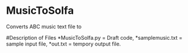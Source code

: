 # MusicToSolfa
Converts ABC music text file to 

#Description of Files
  *MusicToSolfa.py = Draft code,
  *samplemusic.txt = sample input file,
  *out.txt = tempory output file.
